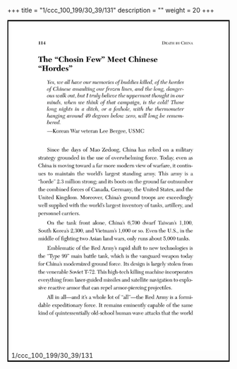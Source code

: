 +++
title = "1/ccc_100_199/30_39/131"
description = ""
weight = 20
+++

<table style="border:2px solid black;max-width:800px;max-height:800px;" 
><tr><td><img class="center-fit-jpg"
src="/jpg_/out_jpg_dbc_131.jpg"  >1/ccc_100_199/30_39/131</img></td></tr></table>